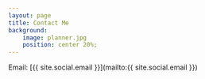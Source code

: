 ```yaml
---
layout: page
title: Contact Me
background:
    image: planner.jpg
    position: center 20%;
---
```


<i class="far fa-envelope"></i> <span class="sr-only-xs">Email:</span> [{{ site.social.email }}](mailto:{{ site.social.email }})
